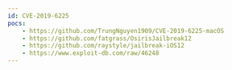 ```yaml
---
id: CVE-2019-6225
pocs:
    - https://github.com/TrungNguyen1909/CVE-2019-6225-macOS
    - https://github.com/fatgrass/OsirisJailbreak12
    - https://github.com/raystyle/jailbreak-iOS12
    - https://www.exploit-db.com/raw/46248
---
```

